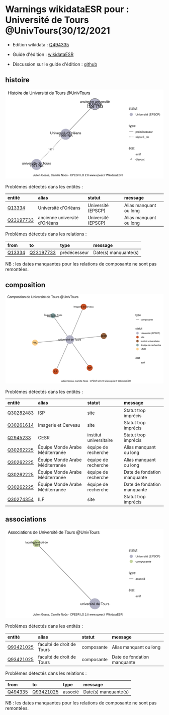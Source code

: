 Warnings wikidataESR pour : Université de Tours @UnivTours(30/12/2021
================

- Edition wikidata : [Q494335](https://www.wikidata.org/wiki/Q494335)
- Guide d'édition : [wikidataESR](https://github.com/cpesr/wikidataESR/)

- Discussion sur le guide d'édition : [github](https://github.com/cpesr/wikidataESR/issues)



## histoire 

![Graphique non généré](Q494335-histoire.png) 

Problèmes détectés dans les entités :

|entité                                               |alias                         |statut             |message                |
|:----------------------------------------------------|:-----------------------------|:------------------|:----------------------|
|[Q13334](https://www.wikidata.org/wiki/Q13334)       |Université d'Orléans          |Université (EPSCP) |Alias manquant ou long |
|[Q23197733](https://www.wikidata.org/wiki/Q23197733) |ancienne université d'Orléans |Université (EPSCP) |Alias manquant ou long |

Problèmes détectés dans les relations :

|from                                           |to                                                   |type         |message              |
|:----------------------------------------------|:----------------------------------------------------|:------------|:--------------------|
|[Q13334](https://www.wikidata.org/wiki/Q13334) |[Q23197733](https://www.wikidata.org/wiki/Q23197733) |prédécesseur |Date(s) manquante(s) |

NB : les dates manquantes pour les relations de composante ne sont pas remontées. 



## composition 

![Graphique non généré](Q494335-composition.png) 

Problèmes détectés dans les entités :

|entité                                               |alias                           |statut                 |message                     |
|:----------------------------------------------------|:-------------------------------|:----------------------|:---------------------------|
|[Q30282483](https://www.wikidata.org/wiki/Q30282483) |ISP                             |site                   |Statut trop imprécis        |
|[Q30261614](https://www.wikidata.org/wiki/Q30261614) |Imagerie et Cerveau             |site                   |Statut trop imprécis        |
|[Q2945233](https://www.wikidata.org/wiki/Q2945233)   |CESR                            |institut universitaire |Statut trop imprécis        |
|[Q30262225](https://www.wikidata.org/wiki/Q30262225) |Équipe Monde Arabe Méditerranée |équipe de recherche    |Alias manquant ou long      |
|[Q30262225](https://www.wikidata.org/wiki/Q30262225) |Équipe Monde Arabe Méditerranée |équipe de recherche    |Alias manquant ou long      |
|[Q30262225](https://www.wikidata.org/wiki/Q30262225) |Équipe Monde Arabe Méditerranée |équipe de recherche    |Date de fondation manquante |
|[Q30262225](https://www.wikidata.org/wiki/Q30262225) |Équipe Monde Arabe Méditerranée |équipe de recherche    |Date de fondation manquante |
|[Q30274354](https://www.wikidata.org/wiki/Q30274354) |ILF                             |site                   |Statut trop imprécis        |

 



## associations 

![Graphique non généré](Q494335-associations.png) 

Problèmes détectés dans les entités :

|entité                                               |alias                     |statut     |message                     |
|:----------------------------------------------------|:-------------------------|:----------|:---------------------------|
|[Q93421025](https://www.wikidata.org/wiki/Q93421025) |faculté de droit de Tours |composante |Alias manquant ou long      |
|[Q93421025](https://www.wikidata.org/wiki/Q93421025) |faculté de droit de Tours |composante |Date de fondation manquante |

Problèmes détectés dans les relations :

|from                                             |to                                                   |type    |message              |
|:------------------------------------------------|:----------------------------------------------------|:-------|:--------------------|
|[Q494335](https://www.wikidata.org/wiki/Q494335) |[Q93421025](https://www.wikidata.org/wiki/Q93421025) |associé |Date(s) manquante(s) |

NB : les dates manquantes pour les relations de composante ne sont pas remontées. 

